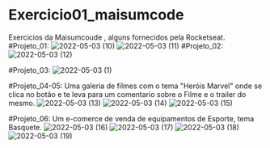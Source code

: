 # Exercicio01_maisumcode
Exercicios da Maisumcoude , alguns fornecidos pela Rocketseat.
#Projeto_01:
![2022-05-03 (10)](https://user-images.githubusercontent.com/72577273/166615205-055560b3-42b4-4b65-b7be-de157eff3b50.png)
![2022-05-03 (11)](https://user-images.githubusercontent.com/72577273/166615225-91fddd73-4f8d-4ba5-97ef-ef58dfeeddf2.png)
 #Projeto_02:
 ![2022-05-03 (12)](https://user-images.githubusercontent.com/72577273/166615235-2c9055ef-6035-4910-afd5-e045ba69bda7.png)

#Projeto_03:
![2022-05-03 (1)](https://user-images.githubusercontent.com/72577273/166615760-65239673-b606-40e7-b686-b1b5e73497df.png)

#Projeto_04-05:
Uma galeria de filmes com o tema "Heróis Marvel" onde se clica no botão e te leva para um comentario sobre o Filme e o trailer do mesmo.
![2022-05-03 (13)](https://user-images.githubusercontent.com/72577273/166616617-7bda5fb4-c505-4dbe-9158-b9c3ccfdf482.png)
![2022-05-03 (14)](https://user-images.githubusercontent.com/72577273/166616661-36cac575-3c87-439a-97ec-070ad49f719d.png)
![2022-05-03 (15)](https://user-images.githubusercontent.com/72577273/166616674-1154b39c-b5a6-4c53-b8b7-ae3cc147f12a.png)

#Projeto_06:
Um e-comerce de venda de equipamentos de Esporte, tema Basquete.
![2022-05-03 (16)](https://user-images.githubusercontent.com/72577273/166616823-ac5eb456-903a-4baf-b29c-49dba907fc66.png)
![2022-05-03 (17)](https://user-images.githubusercontent.com/72577273/166616836-427390af-6864-4e09-8ace-0619f9bbae71.png)
![2022-05-03 (18)](https://user-images.githubusercontent.com/72577273/166616850-6f3eafab-652a-4cf8-a22a-added94eb29e.png)
![2022-05-03 (19)](https://user-images.githubusercontent.com/72577273/166616881-559d07a0-62b8-48ec-98b9-8e6dc392ec49.png)
